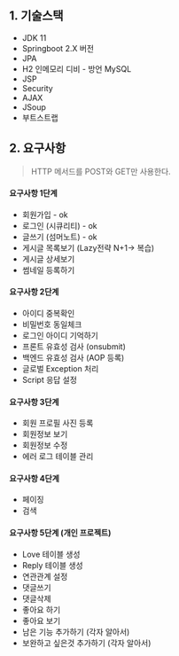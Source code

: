 ## 1. 기술스택
- JDK 11
- Springboot 2.X 버전
- JPA
- H2 인메모리 디비 - 방언 MySQL
- JSP
- Security
- AJAX
- JSoup
- 부트스트랩
## 2. 요구사항
> HTTP 메서드를 POST와 GET만 사용한다.
#### 요구사항 1단계
- 회원가입 - ok
- 로그인 (시큐리티) - ok
- 글쓰기 (섬머노트) - ok
- 게시글 목록보기 (Lazy전략 N+1-> 복습)
- 게시글 상세보기 
- 썸네일 등록하기
#### 요구사항 2단계
- 아이디 중복확인
- 비밀번호 동일체크
- 로그인 아이디 기억하기
- 프론트 유효성 검사 (onsubmit)
- 백엔드 유효성 검사 (AOP 등록)
- 글로벌 Exception 처리
- Script 응답 설정
#### 요구사항 3단계
- 회원 프로필 사진 등록
- 회원정보 보기
- 회원정보 수정
- 에러 로그 테이블 관리
#### 요구사항 4단계
- 페이징
- 검색
#### 요구사항 5단계  (개인 프로젝트)
- Love 테이블 생성
- Reply 테이블 생성
- 연관관계 설정
- 댓글쓰기
- 댓글삭제
- 좋아요 하기
- 좋아요 보기
- 남은 기능 추가하기 (각자 알아서)
-  보완하고 싶은것 추가하기 (각자 알아서)













